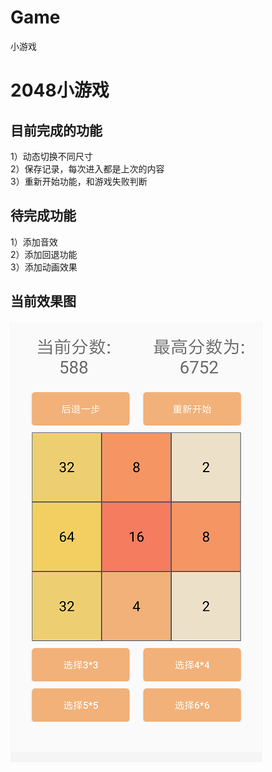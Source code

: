 # Game
小游戏

# 2048小游戏

## 目前完成的功能<br>
1）动态切换不同尺寸<br>
2）保存记录，每次进入都是上次的内容<br>
3）重新开始功能，和游戏失败判断<br>
## 待完成功能<br>
1）添加音效<br>
2）添加回退功能<br>
3）添加动画效果<br>
## 当前效果图
![首页](https://github.com/ZhiLiangT/Game/raw/master/image/synopsis_img_3.png  "首页")<br>
